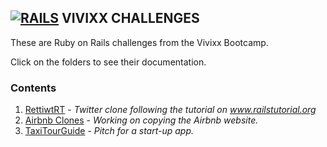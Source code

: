 ## **[![RAILS](https://user-images.githubusercontent.com/29721601/30682137-e2e0413e-9eda-11e7-9df1-6a21225f2c10.png "Rails")](http://rubyonrails.org/) VIVIXX CHALLENGES**

These are Ruby on Rails challenges from the Vivixx Bootcamp.

Click on the folders to see their documentation.

### Contents
1. [RettiwtRT](https://github.com/DMonMac/VC-Rails/tree/master/RettiwtRT) - _Twitter clone following the tutorial on www.railstutorial.org_
2. [Airbnb Clones](https://github.com/DMonMac/VC-Rails/tree/master/AirbnbClone) - _Working on copying the Airbnb website._
3. [TaxiTourGuide](https://github.com/DMonMac/VC-Rails/tree/master/TaxiTourGuide) - _Pitch for a start-up app._
